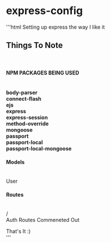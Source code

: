# express-config
'''html
Setting up express the way I like it<br>

<h2>Things To Note</h2><br>

<h4><b>NPM PACKAGES BEING USED</b><h4><br>
body-parser<br>
connect-flash<br>
ejs<br>
express<br>
express-session<br>
method-override<br>
mongoose<br>
passport<br>
passport-local<br>
passport-local-mongoose<br>

<h4><b>Models</b></h4><br>
User<br>

<h4><b>Routes</b></h4><br>
/<br>
Auth Routes Commeneted Out<br>

That's It :)<br>
'''

